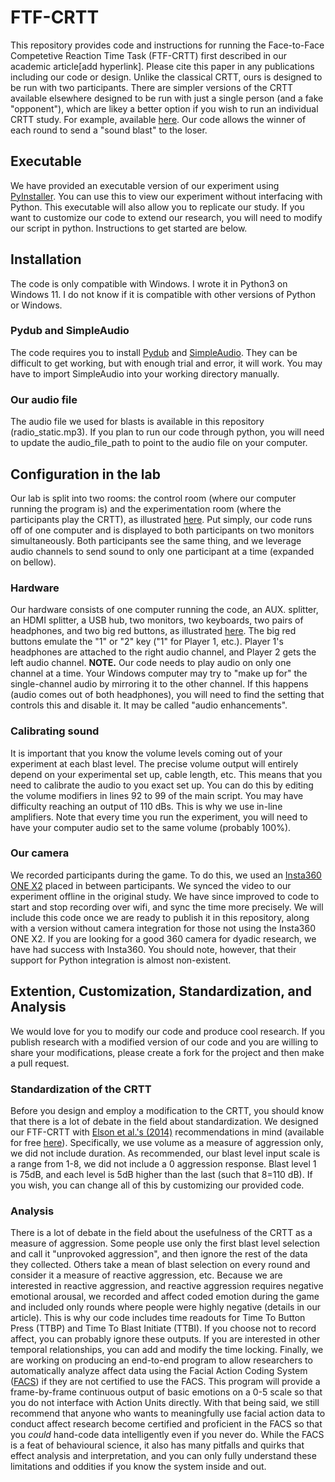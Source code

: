 # FTF-CRTT
This repository provides code and instructions for running the Face-to-Face Competetive Reaction Time Task (FTF-CRTT) first described in our academic article[add hyperlink]. Please cite this paper in any publications including our code or design. Unlike the classical CRTT, ours is designed to be run with two participants. There are simpler versions of the CRTT available elsewhere designed to be run with just a single person (and a fake "opponent"), which are likey a better option if you wish to run an individual CRTT study. For example, available [here](https://www.millisecond.com/download/library/competitivereactiontime). Our code allows the winner of each round to send a "sound blast" to the loser.

## Executable
We have provided an executable version of our experiment using [PyInstaller](https://github.com/pyinstaller). You can use this to view our experiment without interfacing with Python. This executable will also allow you to replicate our study. If you want to customize our code to extend our research, you will need to modify our script in python. Instructions to get started are below.

## Installation
The code is only compatible with Windows. I wrote it in Python3 on Windows 11. I do not know if it is compatible with other versions of Python or Windows.

### Pydub and SimpleAudio
The code requires you to install [Pydub](https://github.com/jiaaro/pydub) and [SimpleAudio](https://github.com/hamiltron/py-simple-audio). They can be difficult to get working, but with enough trial and error, it will work. You may have to import SimpleAudio into your working directory manually.

### Our audio file
The audio file we used for blasts is available in this repository (radio_static.mp3). If you plan to run our code through python, you will need to update the audio_file_path to point to the audio file on your computer.

## Configuration in the lab
Our lab is split into two rooms: the control room (where our computer running the program is) and the experimentation room (where the participants play the CRTT), as illustrated [here](https://github.com/AnnahGrace01/FTF-CRTT/blob/main/Arrangment%20of%20participants.pdf). Put simply, our code runs off of one computer and is displayed to both participants on two monitors simultaneously. Both participants see the same thing, and we leverage audio channels to send sound to only one participant at a time (expanded on bellow).

### Hardware
Our hardware consists of one computer running the code, an AUX. splitter, an HDMI splitter, a USB hub, two monitors, two keyboards, two pairs of headphones, and two big red buttons, as illustrated [here](https://github.com/AnnahGrace01/FTF-CRTT/blob/main/Hardware%20Diagram.pdf). The big red buttons emulate the "1" or "2" key ("1" for Player 1, etc.). Player 1's headphones are attached to the right audio channel, and Player 2 gets the left audio channel. **NOTE.** Our code needs to play audio on only one channel at a time. Your Windows computer may try to "make up for" the single-channel audio by mirroring it to the other channel. If this happens (audio comes out of both headphones), you will need to find the setting that controls this and disable it. It may be called "audio enhancements".

### Calibrating sound
It is important that you know the volume levels coming out of your experiment at each blast level. The precise volume output will entirely depend on your experimental set up, cable length, etc. This means that you need to calibrate the audio to you exact set up. You can do this by editing the volume modifiers in lines 92 to 99 of the main script. You may have difficulty reaching an output of 110 dBs. This is why we use in-line amplifiers. Note that every time you run the experiment, you will need to have your computer audio set to the same volume (probably 100%).

### Our camera
We recorded participants during the game. To do this, we used an [Insta360 ONE X2](https://www.insta360.com/product/insta360-onex2) placed in between participants. We synced the video to our experiment offline in the original study. We have since improved to code to start and stop recording over wifi, and sync the time more precisely. We will include this code once we are ready to publish it in this repository, along with a version without camera integration for those not using the Insta360 ONE X2. If you are looking for a good 360 camera for dyadic research, we have had success with Insta360. You should note, however, that their support for Python integration is almost non-existent.

## Extention, Customization, Standardization, and Analysis
We would love for you to modify our code and produce cool research. If you publish research with a modified version of our code and you are willing to share your modifications, please create a fork for the project and then make a pull request.

### Standardization of the CRTT
Before you design and employ a modification to the CRTT, you should know that there is a lot of debate in the field about standardization. We designed our FTF-CRTT with [Elson et al.'s (2014)](https://doi.org/10.1037/a0035569) recommendations in mind (available for free [here](https://www.researchgate.net/publication/259845770_Press_CRTT_to_Measure_Aggressive_Behavior_The_Unstandardized_Use_of_the_Competitive_Reaction_Time_Task_in_Aggression_Research)). Specifically, we use volume as a measure of aggression only, we did not include duration. As recommended, our blast level input scale is a range from 1-8, we did not include a 0 aggression response. Blast level 1 is 75dB, and each level is 5dB higher than the last (such that 8=110 dB). If you wish, you can change all of this by customizing our provided code.

### Analysis
There is a lot of debate in the field about the usefulness of the CRTT as a measure of aggression. Some people use only the first blast level selection and call it "unprovoked aggression", and then ignore the rest of the data they collected. Others take a mean of blast selection on every round and consider it a measure of reactive aggression, etc. Because we are interested in reactive aggression, and reactive aggression requires negative emotional arousal, we recorded and affect coded emotion during the game and included only rounds where people were highly negative (details in our article). This is why our code includes time readouts for Time To Button Press (TTBP) and Time To Blast Initiate (TTBI). If you choose not to record affect, you can probably ignore these outputs. If you are interested in other temporal relationships, you can add and modify the time locking. Finally, we are working on producing an end-to-end program to allow researchers to automatically analyze affect data using the Facial Action Coding System ([FACS](https://local.psy.miami.edu/faculty/dmessinger/c_c/rsrcs/rdgs/emot/FACSChapter_SAGEEncyclopedia.pdf)) if they are not certified to use the FACS. This program will provide a frame-by-frame continuous output of basic emotions on a 0-5 scale so that you do not interface with Action Units directly. With that being said, we still recommend that anyone who wants to meaningfully use facial action data to conduct affect research become certified and proficient in the FACS so that you *could* hand-code data intelligently even if you never do. While the FACS is a feat of behavioural science, it also has many pitfalls and quirks that effect analysis and interpretation, and you can only fully understand these limitations and oddities if you know the system inside and out.
